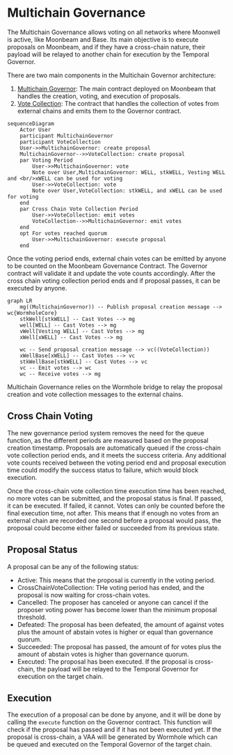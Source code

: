# Multichain Governance

The Multichain Governance allows voting on all networks where Moonwell is
active, like Moonbeam and Base. Its main objective is to execute proposals on
Moonbeam, and if they have a cross-chain nature, their payload will be relayed
to another chain for execution by the Temporal Governor.

There are two main components in the Multichain Governor architecture:

1. [Multichain Governor](./contracts/MULTICHAINGOVERNOR.md): The main contract
   deployed on Moonbeam that handles the creation, voting, and execution of
   proposals.
2. [Vote Collection](./contracts/VOTECOLLECTION.md): The contract that handles
   the collection of votes from external chains and emits them to the Governor
   contract.

```mermaid
sequenceDiagram
    Actor User
    participant MultichainGovernor
    participant VoteCollection
    User->>MultichainGovernor: create proposal
    MultichainGovernor-->>VoteCollection: create proposal
    par Voting Period
        User->>MultichainGovernor: vote
        Note over User,MultichainGovernor: WELL, stkWELL, Vesting WELL and <br/>xWELL can be used for voting
        User->>VoteCollection: vote
        Note over User,VoteCollection: stkWELL, and xWELL can be used for voting
    end
    par Cross Chain Vote Collection Period
        User->>VoteCollection: emit votes
        VoteCollection-->>MultichainGovernor: emit votes
    end
    opt For votes reached quorum
        User->>MultichainGovernor: execute proposal
    end
```

Once the voting period ends, external chain votes can be emitted by anyone to be
counted on the Moonbeam Governance Contract. The Governor contract will validate
it and update the vote counts accordingly. After the cross chain voting
collection period ends and if proposal passes, it can be executed by anyone.

```mermaid
graph LR
    mg((MultichainGovernor)) -- Publish proposal creation message --> wc{WormholeCore}
    stkWell[stkWELL] -- Cast Votes --> mg
    well[WELL] -- Cast Votes --> mg
    vWell[Vesting WELL] -- Cast Votes --> mg
    xWell[xWELL] -- Cast Votes --> mg

    wc -- Send proposal creation message --> vc((VoteCollection))
    xWellBase[xWELL] -- Cast Votes --> vc
    stkWellBase[stkWELL] -- Cast Votes --> vc
    vc -- Emit votes --> wc
    wc -- Receive votes --> mg
```

Multichain Governance relies on the Wormhole bridge to relay the proposal
creation and vote collection messages to the external chains.

## Cross Chain Voting

The new governance period system removes the need for the queue function, as the
different periods are measured based on the proposal creation timestamp.
Proposals are automatically queued if the cross-chain vote collection period
ends, and it meets the success criteria. Any additional vote counts received
between the voting period end and proposal execution time could modify the
success status to failure, which would block execution.

Once the cross-chain vote collection time execution time has been reached, no
more votes can be submitted, and the proposal status is final. If passed, it can
be executed. If failed, it cannot. Votes can only be counted before the final
execution time, not after. This means that if enough no votes from an external
chain are recorded one second before a proposal would pass, the proposal could
become either failed or succeeded from its previous state.

## Proposal Status

A proposal can be any of the following status:

- Active: This means that the proposal is currently in the voting period.
- CrossChainVoteCollection: THe voting period has ended, and the proposal is now
  waiting for cross-chain votes.
- Cancelled: The proposer has canceled or anyone can cancel if the proposer
  voting power has become lower than the minimum proposal threshold.
- Defeated: The proposal has been defeated, the amount of against votes plus the
  amount of abstain votes is higher or equal than governance quorum.
- Succeeded: The proposal has passed, the amount of for votes plus the amount of
  abstain votes is higher than governance quorum.
- Executed: The proposal has been executed. If the proposal is cross-chain, the
  payload will be relayed to the Temporal Governor for execution on the target
  chain.

## Execution

The execution of a proposal can be done by anyone, and it will be done by
calling the `execute` function on the Governor contract. This function will
check if the proposal has passed and if it has not been executed yet. If the
proposal is cross-chain, a VAA will be generated by Wormhole which can be queued
and executed on the Temporal Governor of the target chain.
